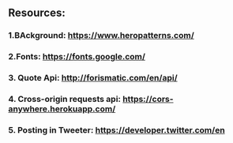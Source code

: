 ## Resources:

### 1.BAckground: https://www.heropatterns.com/

### 2.Fonts: https://fonts.google.com/

### 3. Quote Api: http://forismatic.com/en/api/

### 4. Cross-origin requests api: https://cors-anywhere.herokuapp.com/

### 5. Posting in Tweeter: https://developer.twitter.com/en
